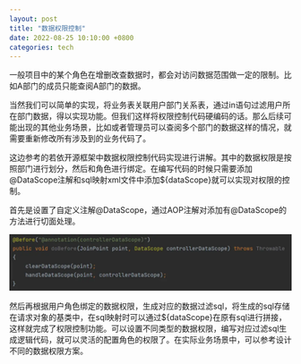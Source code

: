 ```yaml
---
layout: post
title: "数据权限控制"
date: 2022-08-25 10:10:00 +0800
categories: tech
---
```

一般项目中的某个角色在增删改查数据时，都会对访问数据范围做一定的限制。比如A部门的成员只能查阅A部门的数据。

当然我们可以简单的实现，将业务表关联用户部门关系表，通过in语句过滤用户所在部门数据，得以实现功能。但我们这样将权限控制代码硬编码的话。那么后续可能出现的其他业务场景，比如或者管理员可以查阅多个部门的数据这样的情况，就需要重新修改所有涉及到的业务代码了。

这边参考的若依开源框架中数据权限控制代码实现进行讲解。其中的数据权限是按照部门进行划分，然后和角色进行绑定。在编写代码的时候只需要添加@DataScope注解和sql映射xml文件中添加${dataScope}就可以实现对权限的控制。

首先是设置了自定义注解@DataScope，通过AOP注解对添加有@DataScope的方法进行切面处理。

![](https://raw.githubusercontent.com/xiejinjie/xiejinjie.github.io/gh-pages/assets/img/20230316091332.png)

然后再根据用户角色绑定的数据权限，生成对应的数据过滤sql，将生成的sql存储在请求对象的基类中，在sql映射时可以通过${dataScope}在原有sql进行拼接，这样就完成了权限控制功能。可以设置不同类型的数据权限，编写对应过滤sql生成逻辑代码，就可以灵活的配置角色的权限了。在实际业务场景中，可以参考设计不同的数据权限方案。
